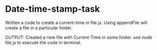 # Date-time-stamp-task
Written a code to create a current-time in file.js.
Using appendFile will create a file in a particular folder.

OUTPUT:
Created a new file with Current-Time in some folder.
use node file.js to execute the code in terminal.
